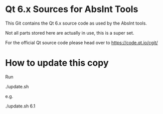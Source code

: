 # Qt 6.x Sources for AbsInt Tools

This Git contains the Qt 6.x source code as used by the AbsInt tools.

Not all parts stored here are actually in use, this is a super set.

For the official Qt source code please head over to https://code.qt.io/cgit/

# How to update this copy

Run

./update.sh <version>

e.g.

./update.sh 6.1
